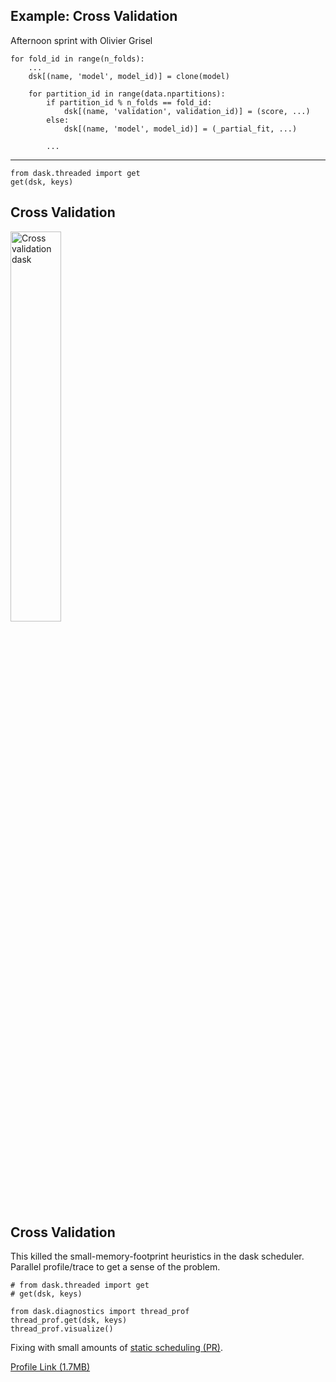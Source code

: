 ## Example: Cross Validation

Afternoon sprint with Olivier Grisel

    for fold_id in range(n_folds):
        ...
        dsk[(name, 'model', model_id)] = clone(model)

        for partition_id in range(data.npartitions):
            if partition_id % n_folds == fold_id:
                dsk[(name, 'validation', validation_id)] = (score, ...)
            else:
                dsk[(name, 'model', model_id)] = (_partial_fit, ...)

            ...

<hr>

    from dask.threaded import get
    get(dsk, keys)


## Cross Validation

<a href="images/dask-cross-validation.png">
<img src="images/dask-cross-validation.png" alt="Cross validation dask"
     width="40%">
</a>


## Cross Validation

This killed the small-memory-footprint heuristics in the dask scheduler.
Parallel profile/trace to get a sense of the problem.

    # from dask.threaded import get
    # get(dsk, keys)

    from dask.diagnostics import thread_prof
    thread_prof.get(dsk, keys)
    thread_prof.visualize()

Fixing with small amounts of [static scheduling (PR)](https://github.com/blaze/dask/pull/403).

[Profile Link (1.7MB)](https://rawgit.com/mrocklin/8ec0443c94da553fe00c/raw/ff7d8d0754d07f35086b08c0d21865a03b3edeac/profile.html)
